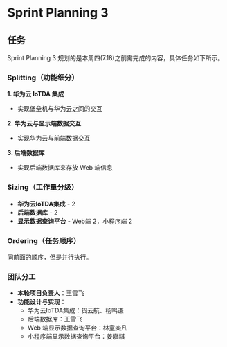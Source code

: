 # Sprint Planning 3

## 任务

Sprint Planning 3 规划的是本周四(7.18)之前需完成的内容，具体任务如下所示。

### Splitting（功能细分）

**1. 华为云 IoTDA 集成**

  - 实现堡垒机与华为云之间的交互

**2. 华为云与显示端数据交互**
  
  - 实现华为云与前端数据交互

**3. 后端数据库**

  - 实现后端数据库来存放 Web 端信息

### Sizing（工作量分级）

- **华为云IoTDA集成** - 2
- **后端数据库** - 2
- **显示数据查询平台** - Web端 2，小程序端 2

### Ordering（任务顺序）

同前面的顺序，但是并行执行。

### 团队分工

- **本轮项目负责人**：王雪飞
- **功能设计与实现**：
  - 华为云IoTDA集成：贺云航、杨鸣谦
  - 后端数据库：王雪飞
  - Web 端显示数据查询平台：林童奕凡
  - 小程序端显示数据查询平台：姜嘉祺
